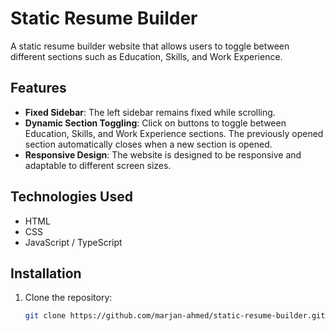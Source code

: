 # Static Resume Builder

A static resume builder website that allows users to toggle between different sections such as Education, Skills, and Work Experience.

## Features

- **Fixed Sidebar**: The left sidebar remains fixed while scrolling.
- **Dynamic Section Toggling**: Click on buttons to toggle between Education, Skills, and Work Experience sections. The previously opened section automatically closes when a new section is opened.
- **Responsive Design**: The website is designed to be responsive and adaptable to different screen sizes.

## Technologies Used

- HTML
- CSS
- JavaScript / TypeScript

## Installation

1. Clone the repository:
   ```bash
   git clone https://github.com/marjan-ahmed/static-resume-builder.git
